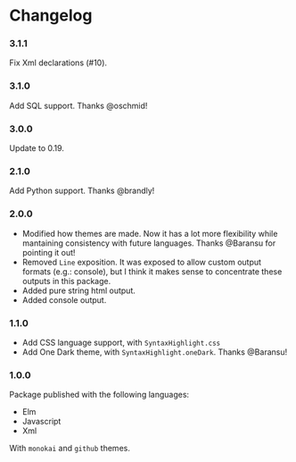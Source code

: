 # Changelog

### 3.1.1

Fix Xml declarations (#10).

### 3.1.0

Add SQL support. Thanks @oschmid!


### 3.0.0

Update to 0.19.

### 2.1.0

Add Python support. Thanks @brandly!


### 2.0.0

- Modified how themes are made. Now it has a lot more flexibility
while mantaining consistency with future languages. Thanks @Baransu
for pointing it out!
- Removed `Line` exposition. It was exposed to allow custom output
formats (e.g.: console), but I think it makes sense to concentrate
these outputs in this package.
- Added pure string html output.
- Added console output.


### 1.1.0

- Add CSS language support, with `SyntaxHighlight.css`
- Add One Dark theme, with `SyntaxHighlight.oneDark`. Thanks @Baransu!


### 1.0.0

Package published with the following languages:

- Elm
- Javascript
- Xml

With `monokai` and `github` themes.
